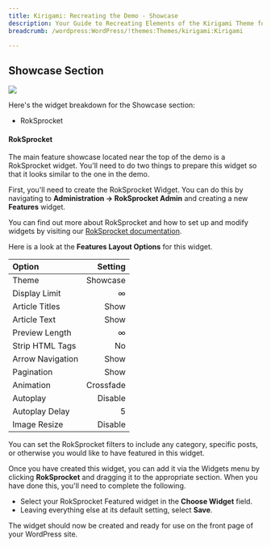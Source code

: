 ```yaml
---
title: Kirigami: Recreating the Demo - Showcase
description: Your Guide to Recreating Elements of the Kirigami Theme for WordPress
breadcrumb: /wordpress:WordPress/!themes:Themes/kirigami:Kirigami

---
```


Showcase Section
-----
![][demo2]

Here's the widget breakdown for the Showcase section:

* RokSprocket

#### RokSprocket
The main feature showcase located near the top of the demo is a RokSprocket widget. You'll need to do two things to prepare this widget so that it looks similar to the one in the demo.

First, you'll need to create the RokSprocket Widget. You can do this by navigating to **Administration -> RokSprocket Admin** and creating a new **Features** widget. 

You can find out more about RokSprocket and how to set up and modify widgets by visiting our [RokSprocket documentation][roksprocket].

Here is a look at the **Features Layout Options** for this widget.

| Option           |   Setting |  
| :--------------- | --------: |  
| Theme            |  Showcase |  
| Display Limit    |         ∞ |  
| Article Titles   |      Show |  
| Article Text     |      Show |  
| Preview Length   |         ∞ |  
| Strip HTML Tags  |        No |  
| Arrow Navigation |      Show |  
| Pagination       |      Show |  
| Animation        | Crossfade |  
| Autoplay         |   Disable |  
| Autoplay Delay   |         5 |  
| Image Resize     |   Disable |  

You can set the RokSprocket filters to include any category, specific posts, or otherwise you would like to have featured in this widget.

Once you have created this widget, you can add it via the Widgets menu by clicking **RokSprocket** and dragging it to the appropriate section. When you have done this, you'll need to complete the following.

* Select your RokSprocket Featured widget in the **Choose Widget** field.
* Leaving everything else at its default setting, select **Save**.

The widget should now be created and ready for use on the front page of your WordPress site.

[demo2]: assets/wp_kirigami_demo_3.jpeg
[roksprocket]: ../../plugins/roksprocket/